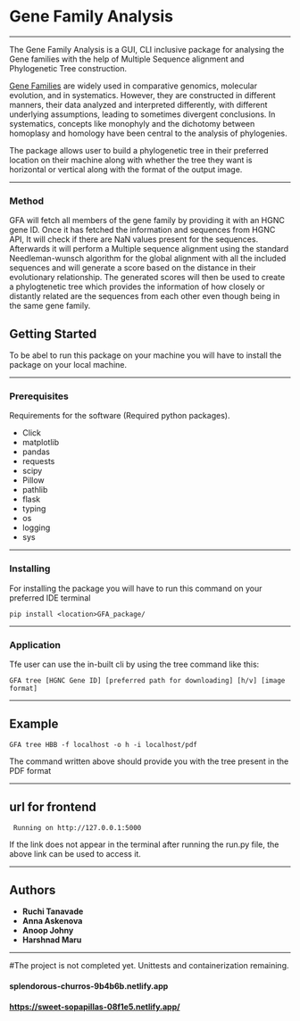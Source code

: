 # Gene Family Analysis
***
The Gene Family Analysis is a GUI, CLI inclusive package for analysing the Gene families with the help of Multiple Sequence alignment and Phylogenetic Tree construction. 

[Gene Families](https://www.ncbi.nlm.nih.gov/pmc/articles/PMC2683547/) are widely used in comparative genomics, molecular evolution, and in systematics. However, they are constructed in different manners, their data analyzed and interpreted differently, with different underlying assumptions, leading to sometimes divergent conclusions. In systematics, concepts like monophyly and the dichotomy between homoplasy and homology have been central to the analysis of phylogenies.

The package allows user to build a phylogenetic tree in their preferred location on their machine along with whether the tree they want is horizontal or vertical along with the format of the output image.
***
### Method

GFA will fetch all members of the gene family by providing it with an HGNC gene ID. Once it has fetched the information and sequences from HGNC API, It will check if there are NaN values present for the sequences. Afterwards it will perform a Multiple sequence alignment using the standard Needleman-wunsch algorithm for the global alignment with all the included sequences and will generate a score based on the distance in their evolutionary relationship. The generated scores will then be used to create a phylogtenetic tree which provides the information of how closely or distantly related are the sequences from each other even though being in the same gene family.

## Getting Started

To be abel to run this package on your machine you will have to install the package on your local machine.
***

### Prerequisites

Requirements for the software (Required python packages).
-  Click
-  matplotlib
-  pandas
-  requests
-  scipy
-  Pillow
-  pathlib
-  flask
-  typing
-  os
-  logging 
-  sys
***
### Installing

For installing the package you will have to run this command on your preferred IDE terminal

    pip install <location>GFA_package/
***
### Application

Tfe user can use the in-built cli by using the tree command like this:

    GFA tree [HGNC Gene ID] [preferred path for downloading] [h/v] [image format]
***
## Example

    GFA tree HBB -f localhost -o h -i localhost/pdf

The command written above should provide you with the tree present in the PDF format
***
## url for frontend

     Running on http://127.0.0.1:5000
If the link does not appear in the terminal after running the run.py file, the above link can be used to access it.
***

## Authors

  - **Ruchi Tanavade** 
  - **Anna Askenova** 
  - **Anoop Johny** 
  - **Harshnad Maru** 
***

#The project is not completed yet. Unittests and containerization remaining.

#### splendorous-churros-9b4b6b.netlify.app

#### https://sweet-sopapillas-08f1e5.netlify.app/
